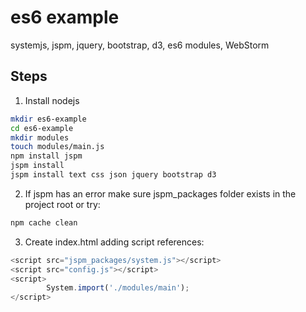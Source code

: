 es6 example
===========

systemjs, jspm, jquery, bootstrap, d3, es6 modules, WebStorm

Steps
---

1. Install nodejs
```sh
mkdir es6-example
cd es6-example
mkdir modules
touch modules/main.js
npm install jspm
jspm install
jspm install text css json jquery bootstrap d3
```
2. If jspm has an error make sure jspm_packages folder exists in the project root or try: 
```sh
npm cache clean
```
3. Create index.html adding script references:
```javascript
<script src="jspm_packages/system.js"></script>
<script src="config.js"></script>
<script>
        System.import('./modules/main');
</script>
```

